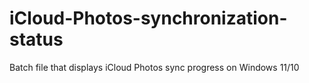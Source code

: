 # iCloud-Photos-synchronization-status
Batch file that displays iCloud Photos sync progress on Windows 11/10

